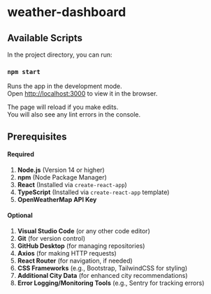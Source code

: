 # weather-dashboard


## Available Scripts

In the project directory, you can run:

### `npm start`

Runs the app in the development mode.\
Open [http://localhost:3000](http://localhost:3000) to view it in the browser.

The page will reload if you make edits.\
You will also see any lint errors in the console.

## Prerequisites

#### Required
1. **Node.js** (Version 14 or higher)
2. **npm** (Node Package Manager)
3. **React** (Installed via `create-react-app`)
4. **TypeScript** (Installed via `create-react-app` template)
5. **OpenWeatherMap API Key**

#### Optional
1. **Visual Studio Code** (or any other code editor)
2. **Git** (for version control)
3. **GitHub Desktop** (for managing repositories)
4. **Axios** (for making HTTP requests)
5. **React Router** (for navigation, if needed)
6. **CSS Frameworks** (e.g., Bootstrap, TailwindCSS for styling)
7. **Additional City Data** (for enhanced city recommendations)
8. **Error Logging/Monitoring Tools** (e.g., Sentry for tracking errors)
